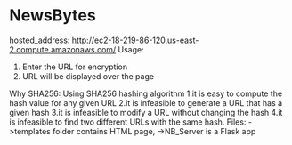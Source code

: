 # NewsBytes
hosted_address: http://ec2-18-219-86-120.us-east-2.compute.amazonaws.com/
Usage:
1. Enter the URL for encryption
2. URL will be displayed over the page

Why SHA256:
Using SHA256 hashing algorithm
	1.it is easy to compute the hash value for any given URL
	2.it is infeasible to generate a URL that has a given hash
	3.it is infeasible to modify a URL without changing the hash
	4.it is infeasible to find two different URLs with the same hash.
Files:
->templates folder contains HTML page, 
->NB_Server is a Flask app
